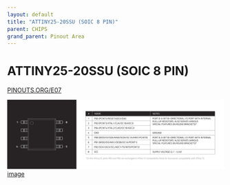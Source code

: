 ```yaml
---
layout: default
title: "ATTINY25-20SSU (SOIC 8 PIN)"
parent: CHIPS
grand_parent: Pinout Area
---
```


# ATTINY25-20SSU (SOIC 8 PIN)

<a href="https://www.PINOUTS.ORG/E07">PINOUTS.ORG/E07</a>

![image](./assets/142.png)  
[image](./assets/142.png)
